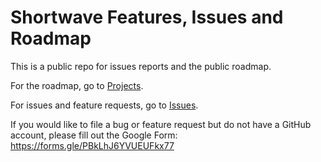 # Shortwave Features, Issues and Roadmap

This is a public repo for issues reports and the public roadmap. 

For the roadmap, go to [Projects](https://github.com/shortwave-app/issues-and-roadmap/projects/1).  

For issues and feature requests, go to [Issues](https://github.com/shortwave-app/issues-and-roadmap/issues).

If you would like to file a bug or feature request but do not have a GitHub account, please fill out the Google Form: https://forms.gle/PBkLhJ6YVUEUFkx77
